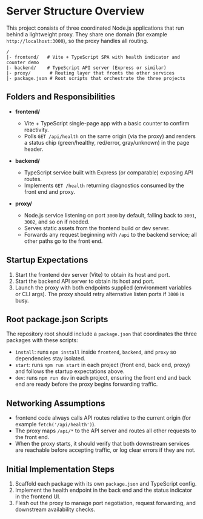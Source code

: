 # Server Structure Overview

This project consists of three coordinated Node.js applications that run behind a lightweight proxy. They share one domain (for example `http://localhost:3000`), so the proxy handles all routing.

```
/
|- frontend/   # Vite + TypeScript SPA with health indicator and counter demo
|- backend/    # TypeScript API server (Express or similar)
|- proxy/       # Routing layer that fronts the other services
|- package.json # Root scripts that orchestrate the three projects
```

## Folders and Responsibilities

- **frontend/**
  - Vite + TypeScript single-page app with a basic counter to confirm reactivity.
  - Polls `GET /api/health` on the same origin (via the proxy) and renders a status chip (green/healthy, red/error, gray/unknown) in the page header.

- **backend/**
  - TypeScript service built with Express (or comparable) exposing API routes.
  - Implements `GET /health` returning diagnostics consumed by the front end and proxy.

- **proxy/**
  - Node.js service listening on port `3000` by default, falling back to `3001`, `3002`, and so on if needed.
  - Serves static assets from the frontend build or dev server.
  - Forwards any request beginning with `/api` to the backend service; all other paths go to the front end.

## Startup Expectations

1. Start the frontend dev server (Vite) to obtain its host and port.
2. Start the backend API server to obtain its host and port.
3. Launch the proxy with both endpoints supplied (environment variables or CLI args). The proxy should retry alternative listen ports if `3000` is busy.

## Root package.json Scripts

The repository root should include a `package.json` that coordinates the three packages with these scripts:

- `install`: runs `npm install` inside `frontend`, `backend`, and `proxy` so dependencies stay isolated.
- `start`: runs `npm run start` in each project (front end, back end, proxy) and follows the startup expectations above.
- `dev`: runs `npm run dev` in each project, ensuring the front end and back end are ready before the proxy begins forwarding traffic.

## Networking Assumptions

- frontend code always calls API routes relative to the current origin (for example `fetch('/api/health')`).
- The proxy maps `/api/*` to the API server and routes all other requests to the front end.
- When the proxy starts, it should verify that both downstream services are reachable before accepting traffic, or log clear errors if they are not.

## Initial Implementation Steps

1. Scaffold each package with its own `package.json` and TypeScript config.
2. Implement the health endpoint in the back end and the status indicator in the frontend UI.
3. Flesh out the proxy to manage port negotiation, request forwarding, and downstream availability checks.
